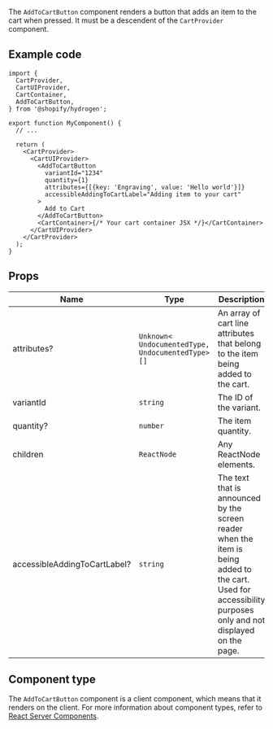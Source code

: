 The `AddToCartButton` component renders a button that adds an item to the cart when pressed.
It must be a descendent of the `CartProvider` component.

## Example code

```tsx
import {
  CartProvider,
  CartUIProvider,
  CartContainer,
  AddToCartButton,
} from '@shopify/hydrogen';

export function MyComponent() {
  // ...

  return (
    <CartProvider>
      <CartUIProvider>
        <AddToCartButton
          variantId="1234"
          quantity={1}
          attributes={[{key: 'Engraving', value: 'Hello world'}]}
          accessibleAddingToCartLabel="Adding item to your cart"
        >
          Add to Cart
        </AddToCartButton>
        <CartContainer>{/* Your cart container JSX */}</CartContainer>
      </CartUIProvider>
    </CartProvider>
  );
}
```

## Props

| Name                         | Type                                                                 | Description                                                                                                                                                   |
| ---------------------------- | -------------------------------------------------------------------- | ------------------------------------------------------------------------------------------------------------------------------------------------------------- |
| attributes?                  | <code>Unknown<<wbr>UndocumentedType, UndocumentedType<wbr>>[]</code> | An array of cart line attributes that belong to the item being added to the cart.                                                                             |
| variantId                    | <code>string</code>                                                  | The ID of the variant.                                                                                                                                        |
| quantity?                    | <code>number</code>                                                  | The item quantity.                                                                                                                                            |
| children                     | <code>ReactNode</code>                                               | Any ReactNode elements.                                                                                                                                       |
| accessibleAddingToCartLabel? | <code>string</code>                                                  | The text that is announced by the screen reader when the item is being added to the cart. Used for accessibility purposes only and not displayed on the page. |

## Component type

The `AddToCartButton` component is a client component, which means that it renders on the client. For more information about component types, refer to [React Server Components](/custom-storefronts/hydrogen/framework/react-server-components).
